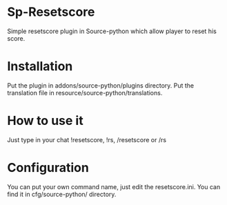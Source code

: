 # Sp-Resetscore
Simple resetscore plugin in Source-python which allow player to reset his score.

# Installation
Put the plugin in addons/source-python/plugins directory.
Put the translation file in resource/source-python/translations.

# How to use it
Just type in your chat !resetscore, !rs, /resetscore or /rs 

# Configuration
You can put your own command name, just edit the resetscore.ini. 
You can find it in cfg/source-python/ directory.
